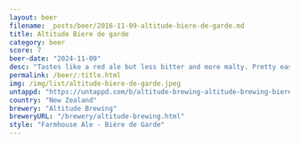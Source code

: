 ```yaml
---
layout: beer
filename: _posts/beer/2016-11-09-altitude-biere-de-garde.md
title: Altitude Biere de garde
category: beer
score: 7
beer-date: "2024-11-09"
desc: "Tastes like a red ale but less bitter and more malty. Pretty easy drinking but no big flavours"
permalink: /beer/:title.html
img: /img/list/altitude-biere-de-garde.jpeg
untappd: "https://untappd.com/b/altitude-brewing-altitude-brewing-biere-de-garde/5936246"
country: "New Zealand"
brewery: "Altitude Brewing"
breweryURL: "/brewery/altitude-brewing.html"
style: "Farmhouse Ale - Bière de Garde"
---
```

